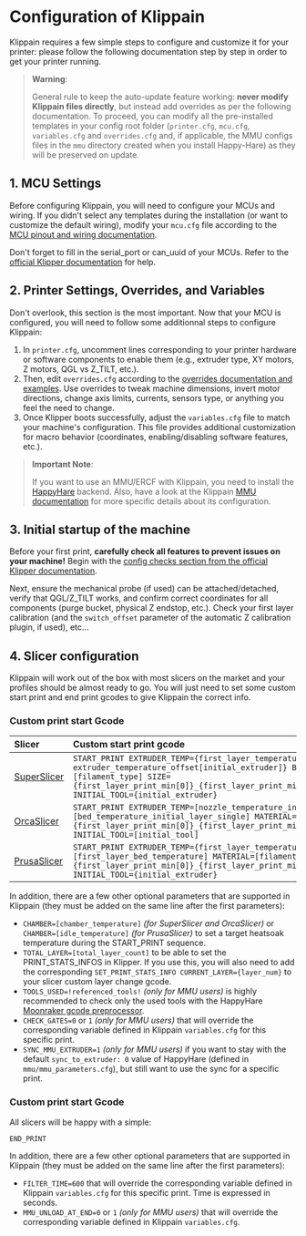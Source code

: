 # Configuration of Klippain

Klippain requires a few simple steps to configure and customize it for your printer: please follow the following documentation step by step in order to get your printer running.

  > **Warning**:
  >
  > General rule to keep the auto-update feature working: **never modify Klippain files directly**, but instead add overrides as per the following documentation. To proceed, you can modify all the pre-installed templates in your config root folder (`printer.cfg`, `mcu.cfg`, `variables.cfg` and `overrides.cfg` and, if applicable, the MMU configs files in the `mmu` directory created when you install Happy-Hare) as they will be preserved on update.

## 1. MCU Settings

Before configuring Klippain, you will need to configure your MCUs and wiring. If you didn't select any templates during the installation (or want to customize the default wiring), modify your `mcu.cfg` file according to the [MCU pinout and wiring documentation](./pinout.md).

Don't forget to fill in the serial_port or can_uuid of your MCUs. Refer to the [official Klipper documentation](https://www.klipper3d.org/FAQ.html#wheres-my-serial-port) for help.

## 2. Printer Settings, Overrides, and Variables

Don't overlook, this section is the most important. Now that your MCU is configured, you will need to follow some additionnal steps to configure Klippain:

  1. In `printer.cfg`, uncomment lines corresponding to your printer hardware or software components to enable them (e.g., extruder type, XY motors, Z motors, QGL vs Z_TILT, etc.).
  1. Then, edit `overrides.cfg` according to the [overrides documentation and examples](./overrides.md). Use overrides to tweak machine dimensions, invert motor directions, change axis limits, currents, sensors type, or anything you feel the need to change.
  1. Once Klipper boots successfully, adjust the `variables.cfg` file to match your machine's configuration. This file provides additional customization for macro behavior (coordinates, enabling/disabling software features, etc.).

  > **Important Note**:
  >
  > If you want to use an MMU/ERCF with Klippain, you need to install the [HappyHare](https://github.com/moggieuk/Happy-Hare) backend. Also, have a look at the Klippain [MMU documentation](./docs/mmu.md) for more specific details about its configuration.

## 3. Initial startup of the machine

Before your first print, **carefully check all features to prevent issues on your machine!** Begin with the [config checks section from the official Klipper documentation](https://www.klipper3d.org/Config_checks.html).

Next, ensure the mechanical probe (if used) can be attached/detached, verify that QGL/Z_TILT works, and confirm correct coordinates for all components (purge bucket, physical Z endstop, etc.). Check your first layer calibration (and the `switch_offset` parameter of the automatic Z calibration plugin, if used), etc...

## 4. Slicer configuration

Klippain will work out of the box with most slicers on the market and your profiles should be almost ready to go. You will just need to set some custom start print and end print gcodes to give Klippain the correct info.

### Custom print start Gcode

| Slicer | Custom start print gcode |
|:-------|:-------------------------|
|[SuperSlicer](https://github.com/supermerill/SuperSlicer)|`START_PRINT EXTRUDER_TEMP={first_layer_temperature[initial_extruder] + extruder_temperature_offset[initial_extruder]} BED_TEMP=[first_layer_bed_temperature] MATERIAL=[filament_type] SIZE={first_layer_print_min[0]}_{first_layer_print_min[1]}_{first_layer_print_max[0]}_{first_layer_print_max[1]} INITIAL_TOOL={initial_extruder}`|
|[OrcaSlicer](https://github.com/SoftFever/OrcaSlicer)|`START_PRINT EXTRUDER_TEMP=[nozzle_temperature_initial_layer] BED_TEMP=[bed_temperature_initial_layer_single] MATERIAL=[filament_type] SIZE={first_layer_print_min[0]}_{first_layer_print_min[1]}_{first_layer_print_max[0]}_{first_layer_print_max[1]} INITIAL_TOOL=[initial_tool]`|
|[PrusaSlicer](https://github.com/prusa3d/PrusaSlicer)|`START_PRINT EXTRUDER_TEMP={first_layer_temperature[initial_extruder]} BED_TEMP=[first_layer_bed_temperature] MATERIAL=[filament_type] SIZE={first_layer_print_min[0]}_{first_layer_print_min[1]}_{first_layer_print_max[0]}_{first_layer_print_max[1]} INITIAL_TOOL={initial_extruder}`|

In addition, there are a few other optional parameters that are supported in Klippain (they must be added on the same line after the first parameters):
  - `CHAMBER=[chamber_temperature]` *(for SuperSlicer and OrcaSlicer)* or `CHAMBER=[idle_temperature]` *(for PrusaSlicer)* to set a target heatsoak temperature during the START_PRINT sequence.
  - `TOTAL_LAYER=[total_layer_count]` to be able to set the PRINT_STATS_INFOS in Klipper. If you use this, you will also need to add the corresponding `SET_PRINT_STATS_INFO CURRENT_LAYER={layer_num}` to your slicer custom layer change gcode.
  - `TOOLS_USED=!referenced_tools!` *(only for MMU users)* is highly recommended to check only the used tools with the HappyHare [Moonraker gcode preprocessor](https://github.com/moggieuk/Happy-Hare/blob/main/doc/gcode_preprocessing.md).
  - `CHECK_GATES=0` or `1` *(only for MMU users)* that will override the corresponding variable defined in Klippain `variables.cfg` for this specific print.
  - `SYNC_MMU_EXTRUDER=1` *(only for MMU users)* if you want to stay with the default `sync_to_extruder: 0` value of HappyHare (defined in `mmu/mmu_parameters.cfg`), but still want to use the sync for a specific print.


### Custom print start Gcode

All slicers will be happy with a simple:
```
END_PRINT
```

In addition, there are a few other optional parameters that are supported in Klippain (they must be added on the same line after the first parameters):
  - `FILTER_TIME=600` that will override the corresponding variable defined in Klippain `variables.cfg` for this specific print. Time is expressed in seconds.
  - `MMU_UNLOAD_AT_END=0` or `1` *(only for MMU users)* that will override the corresponding variable defined in Klippain `variables.cfg`.
